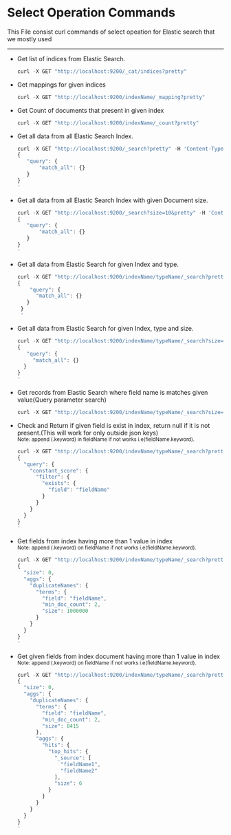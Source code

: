 # Select Operation Commands
This File consist curl commands of select opeation for Elastic search that we mostly used
***
- Get list of indices from Elastic Search.
  ```javascript
  curl -X GET "http://localhost:9200/_cat/indices?pretty"
  ```
  
- Get mappings for given indices
  ```javascript
  curl -X GET "http://localhost:9200/indexName/_mapping?pretty"
  ```
  
- Get Count of documents that present in given index
  ```javascript
  curl -X GET "http://localhost:9200/indexName/_count?pretty"
  ```
  
- Get all data from all Elastic Search Index.
  ```javascript
  curl -X GET "http://localhost:9200/_search?pretty" -H 'Content-Type: application/json' -d'
  {
     "query": {
         "match_all": {}
     }
  }
  '
  ```
  
- Get all data from all Elastic Search Index with given Document size.
  ```javascript
  curl -X GET "http://localhost:9200/_search?size=10&pretty" -H 'Content-Type: application/json' -d'
  {
     "query": {
         "match_all": {}
     }
  }
  '
  ```
  
- Get all data from Elastic Search for given Index and type.
   ```javascript
   curl -X GET "http://localhost:9200/indexName/typeName/_search?pretty" -H 'Content-Type: application/json' -d'
   {
       "query": {
         "match_all": {}
      }
    }
    '
    ```
    
 - Get all data from Elastic Search for given Index, type and size.
    ```javascript
    curl -X GET "http://localhost:9200/indexName/typeName/_search?size=10&pretty" -H 'Content-Type: application/json' -d'
    {
       "query": {
         "match_all": {}
      }
    }
    '
    ```
    
- Get records from Elastic Search where field name is matches given value(Query parameter search)
  ```javascript
  curl -X GET "http://localhost:9200/indexName/typeName/_search?size=100&q=fieldName:fieldValue&pretty"
  ```
 
- Check and Return if given field is exist in index, return null if it is not present.(This will work for only outside json keys) <br />
  <sub>Note: append (.keyword) in fieldName if not works i.e(fieldName.keyword).</sub>
  ```javascript
  curl -X GET "http://localhost:9200/indexName/typeName/_search?pretty" -H 'Content-Type: application/json' -d'
  {
    "query": {
      "constant_score": {
        "filter": {
          "exists": {
            "field": "fieldName"
          }
        }
      }
    }
  }
  '
  ```
  
- Get fields from index having more than 1 value in index <br />
  <sub>Note: append (.keyword) on fieldName if not works i.e(fieldName.keyword).</sub>
  ```javascript
  curl -X GET "http://localhost:9200/indexName/typeName/_search?pretty" -H 'Content-Type: application/json' -d'
  {
    "size": 0,
    "aggs": {
      "duplicateNames": {
        "terms": {
          "field": "fieldName",
          "min_doc_count": 2,
          "size": 1000000
        }
      }
    }
  }
  '
  ```
  
- Get given fields from index document having more than 1 value in index <br />
  <sub>Note: append (.keyword) on fieldName if not works i.e(fieldName.keyword).</sub>
  ```javascript
  curl -X GET "http://localhost:9200/indexName/typeName/_search?pretty" -H 'Content-Type: application/json' -d'
  {
    "size": 0,
    "aggs": {
      "duplicateNames": {
        "terms": {
          "field": "fieldName",
          "min_doc_count": 2,
          "size": 8415
        },
        "aggs": {
          "hits": {
            "top_hits": {
              "_source": [
                "fieldName1",
                "fieldName2"
              ],
              "size": 6
            }
          }
        }
      }
    }
  }
  '
